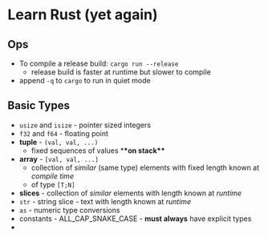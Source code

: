 # Learn Rust (yet again)

## Ops

- To compile a release build: `cargo run --release`
  - release build is faster at runtime but slower to compile
- append `-q` to `cargo` to run in quiet mode

## Basic Types

- `usize` and `isize` - pointer sized integers
- `f32` and `f64` - floating point
- **tuple** - `(val, val, ...)`
  - fixed sequences of values \***\*on stack\*\***
- **array** - `[val, val, ...]`
  - collection of _similar_ (same type) elements with fixed length known at _compile time_
  - of type `[T;N]`
- **slices** - collection of _similar_ elements with length known at _runtime_
- `str` - string slice - text with length known at _runtime_
- `as` - numeric type conversions
- constants - ALL_CAP_SNAKE_CASE - **must always** have explicit types
-
